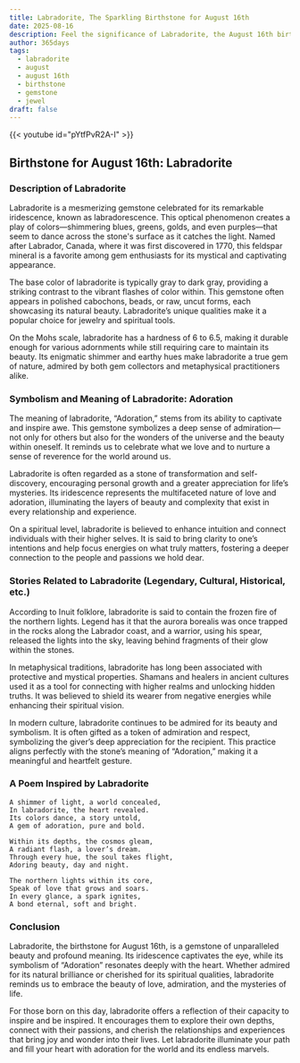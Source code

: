 ```yaml
---
title: Labradorite, The Sparkling Birthstone for August 16th
date: 2025-08-16
description: Feel the significance of Labradorite, the August 16th birthstone symbolizing Adoration. Let its beauty and meaning brighten your day.
author: 365days
tags:
  - labradorite
  - august
  - august 16th
  - birthstone
  - gemstone
  - jewel
draft: false
---
```


{{< youtube id="pYtfPvR2A-I" >}}

## Birthstone for August 16th: Labradorite

### Description of Labradorite

Labradorite is a mesmerizing gemstone celebrated for its remarkable iridescence, known as labradorescence. This optical phenomenon creates a play of colors—shimmering blues, greens, golds, and even purples—that seem to dance across the stone's surface as it catches the light. Named after Labrador, Canada, where it was first discovered in 1770, this feldspar mineral is a favorite among gem enthusiasts for its mystical and captivating appearance.

The base color of labradorite is typically gray to dark gray, providing a striking contrast to the vibrant flashes of color within. This gemstone often appears in polished cabochons, beads, or raw, uncut forms, each showcasing its natural beauty. Labradorite’s unique qualities make it a popular choice for jewelry and spiritual tools.

On the Mohs scale, labradorite has a hardness of 6 to 6.5, making it durable enough for various adornments while still requiring care to maintain its beauty. Its enigmatic shimmer and earthy hues make labradorite a true gem of nature, admired by both gem collectors and metaphysical practitioners alike.

### Symbolism and Meaning of Labradorite: Adoration

The meaning of labradorite, “Adoration,” stems from its ability to captivate and inspire awe. This gemstone symbolizes a deep sense of admiration—not only for others but also for the wonders of the universe and the beauty within oneself. It reminds us to celebrate what we love and to nurture a sense of reverence for the world around us.

Labradorite is often regarded as a stone of transformation and self-discovery, encouraging personal growth and a greater appreciation for life’s mysteries. Its iridescence represents the multifaceted nature of love and adoration, illuminating the layers of beauty and complexity that exist in every relationship and experience.

On a spiritual level, labradorite is believed to enhance intuition and connect individuals with their higher selves. It is said to bring clarity to one’s intentions and help focus energies on what truly matters, fostering a deeper connection to the people and passions we hold dear.

### Stories Related to Labradorite (Legendary, Cultural, Historical, etc.)

According to Inuit folklore, labradorite is said to contain the frozen fire of the northern lights. Legend has it that the aurora borealis was once trapped in the rocks along the Labrador coast, and a warrior, using his spear, released the lights into the sky, leaving behind fragments of their glow within the stones.

In metaphysical traditions, labradorite has long been associated with protective and mystical properties. Shamans and healers in ancient cultures used it as a tool for connecting with higher realms and unlocking hidden truths. It was believed to shield its wearer from negative energies while enhancing their spiritual vision.

In modern culture, labradorite continues to be admired for its beauty and symbolism. It is often gifted as a token of admiration and respect, symbolizing the giver’s deep appreciation for the recipient. This practice aligns perfectly with the stone’s meaning of “Adoration,” making it a meaningful and heartfelt gesture.

### A Poem Inspired by Labradorite

```
A shimmer of light, a world concealed,  
In labradorite, the heart revealed.  
Its colors dance, a story untold,  
A gem of adoration, pure and bold.

Within its depths, the cosmos gleam,  
A radiant flash, a lover’s dream.  
Through every hue, the soul takes flight,  
Adoring beauty, day and night.

The northern lights within its core,  
Speak of love that grows and soars.  
In every glance, a spark ignites,  
A bond eternal, soft and bright.
```

### Conclusion

Labradorite, the birthstone for August 16th, is a gemstone of unparalleled beauty and profound meaning. Its iridescence captivates the eye, while its symbolism of “Adoration” resonates deeply with the heart. Whether admired for its natural brilliance or cherished for its spiritual qualities, labradorite reminds us to embrace the beauty of love, admiration, and the mysteries of life.

For those born on this day, labradorite offers a reflection of their capacity to inspire and be inspired. It encourages them to explore their own depths, connect with their passions, and cherish the relationships and experiences that bring joy and wonder into their lives. Let labradorite illuminate your path and fill your heart with adoration for the world and its endless marvels.
